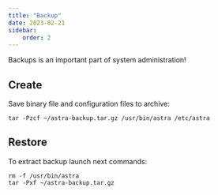 ```yaml
---
title: "Backup"
date: 2023-02-21
sidebar:
    order: 2
---
```


Backups is an important part of system administration!

## Create

Save binary file and configuration files to archive:

```
tar -Pzcf ~/astra-backup.tar.gz /usr/bin/astra /etc/astra
```

## Restore

To extract backup launch next commands:

```
rm -f /usr/bin/astra
tar -Pxf ~/astra-backup.tar.gz
```
